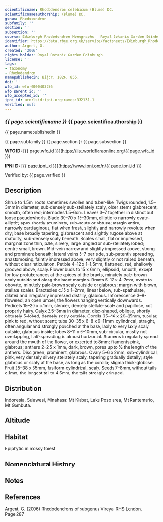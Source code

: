 ```yaml
---
scientificname: Rhododendron celebicum (Blume) DC.
scientificnameauthorship: (Blume) DC.
genus: Rhododendron
subfamily: ''
section: ''
subsection: ''
source: Edinburgh Rhododendron Monographs – Royal Botanic Garden Edinburgh
identifier: https://data.rbge.org.uk/service/factsheets/Edinburgh_Rhododendron_Monographs.xhtml
author: Argent, G.
created: '2006'
rights holder: Royal Botanic Garden Edinburgh
license: ''
tags:
- taxonomy
- Rhododendron
namepublishedin: Bijdr. 1826. 855.
doi: ''
wfo_id: wfo-0000403256
wfo_parent_id: ''
wfo_accepted_id: ''
ipni_id: urn:lsid:ipni.org:names:332131-1
verified: null
---
```

### _{{ page.scientificname }}_ {{ page.scientificauthorship }}
 {{ page.namepublishedin }}

{{ page.subfamily }} {{ page.section }} {{ page.subsection }}

**WFO ID:** [{{ page.wfo_id }}](https://list.worldfloraonline.org/{{ page.wfo_id }})

**IPNI ID:** [{{ page.ipni_id }}](https://www.ipni.org/n/{{ page.ipni_id }})

Verified by: {{ page.verified }}



## Description
Shrub to 1.5m; roots sometimes swollen and tuber-like. Twigs rounded, 1.5–3mm in diameter, sub-densely sub-stellately scaly, older stems glabrescent, smooth, often red; internodes 1.5–6cm. Leaves 3–7 together in distinct but loose pseudowhorls. Blade 30–70 x 15–30mm, elliptic to narrowly ovate-elliptic; apex shortly acuminate, sub-acute or obtuse; margin entire, narrowly cartilaginous, flat when fresh, slightly and narrowly revolute when dry; base broadly tapering; glabrescent and slightly rugose above at maturity, sub-densely scaly beneath. Scales small, flat or impressed, marginal zone thin, pale, silvery, large, angled or sub-stellately lobed; centre small, brown. Mid-vein narrow and slightly impressed above, strong and prominent beneath; lateral veins 5–7 per side, sub-patently spreading, anastomosing, faintly impressed above, very slightly or not raised beneath, without clear reticulation. Petiole 4–12 x 1–1.5mm, flattened, red, shallowly grooved above, scaly. Flower buds to 15 x 6mm, ellipsoid, smooth, except for low protuberances at the apices of the bracts, minutely pale-brown scaly outside and along the bract margins. Bracts 5–12 x 4–7mm, ovate to obovate, minutely pale-brown scaly outside or glabrous; margin with brown, stellate scales. Bracteoles c.15 x 1–2mm, linear below, sub-spathulate, dilated and irregularly impressed distally, glabrous. Inflorescence 3–8-flowered, an open umbel, the flowers hanging vertically downwards. Pedicels 15–20 x c.1mm, slender, densely stellate-scaly and papillose, not properly hairy. Calyx 2.5–3mm in diameter, disc-shaped, oblique, shortly obtusely 5-lobed, densely scaly outside. Corolla 35–46 x 20–25mm, tubular, pink to red, without scent; tube 30–35 x 6–8 x 9–11mm, cylindrical, straight, often angular and strongly pouched at the base, laxly to very laxly scaly outside, glabrous inside; lobes 8–11 x 6–10mm, sub-circular, mostly not overlapping, half-spreading to almost horizontal. Stamens irregularly spread around the mouth of the flower, or exserted to 8mm; filaments pink, glabrous; anthers 2–2.5 x 1mm, dark, brown, pores up to ½ the length of the anthers. Disc green, promi­nent, glabrous. Ovary 5–6 x 2mm, sub-cylindrical, pink, very densely silvery stellately scaly, tapering gradually distally; style glabrous or scaly at the base, as long as the corolla; stigma thick-globose. Fruit 25–38 x 35mm, fusiform-cylindrical, scaly. Seeds 7–8mm, without tails c.1mm, the longest tail to 4.5mm, the tails strongly crimped.

## Distribution
Indonesia, Sulawesi, Minahasa: Mt Klabat, Lake Poso area, Mt Rantemario, Mt Gambuta.

## Altitude


## Habitat
Epiphytic in mossy forest

## Nomenclatural History

                       
## Notes


## References

Argent, G. (2006) Rhododendrons of subgenus Vireya. RHS:London. Page:287
